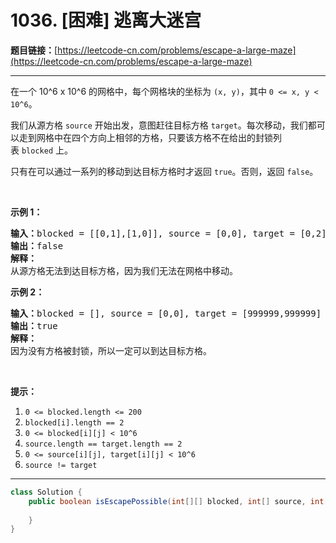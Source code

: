 # 1036. [困难] 逃离大迷宫

**题目链接：**[https://leetcode-cn.com/problems/escape-a-large-maze](https://leetcode-cn.com/problems/escape-a-large-maze)

---

<div class="content__1Y2H">
 <div class="notranslate">
  <p>在一个 10^6 x 10^6 的网格中，每个网格块的坐标为&nbsp;<code>(x, y)</code>，其中&nbsp;<code>0 &lt;= x, y &lt; 10^6</code>。</p> 
  <p>我们从源方格&nbsp;<code>source</code>&nbsp;开始出发，意图赶往目标方格&nbsp;<code>target</code>。每次移动，我们都可以走到网格中在四个方向上相邻的方格，只要该方格不在给出的封锁列表&nbsp;<code>blocked</code>&nbsp;上。</p> 
  <p>只有在可以通过一系列的移动到达目标方格时才返回&nbsp;<code>true</code>。否则，返回 <code>false</code>。</p> 
  <p>&nbsp;</p> 
  <p><strong>示例 1：</strong></p> 
  <pre class="language-text"><strong>输入：</strong>blocked = [[0,1],[1,0]], source = [0,0], target = [0,2]
<strong>输出：</strong>false
<strong>解释：</strong>
从源方格无法到达目标方格，因为我们无法在网格中移动。
</pre> 
  <p><strong>示例 2：</strong></p> 
  <pre class="language-text"><strong>输入：</strong>blocked = [], source = [0,0], target = [999999,999999]
<strong>输出：</strong>true
<strong>解释：</strong>
因为没有方格被封锁，所以一定可以到达目标方格。
</pre> 
  <p>&nbsp;</p> 
  <p><strong>提示：</strong></p> 
  <ol> 
   <li><code>0 &lt;= blocked.length &lt;= 200</code></li> 
   <li><code>blocked[i].length == 2</code></li> 
   <li><code>0 &lt;= blocked[i][j] &lt; 10^6</code></li> 
   <li><code>source.length == target.length == 2</code></li> 
   <li><code>0 &lt;= source[i][j], target[i][j] &lt; 10^6</code></li> 
   <li><code>source != target</code></li> 
  </ol> 
 </div>
</div>

---

```java
class Solution {
    public boolean isEscapePossible(int[][] blocked, int[] source, int[] target) {
        
    }
}
```